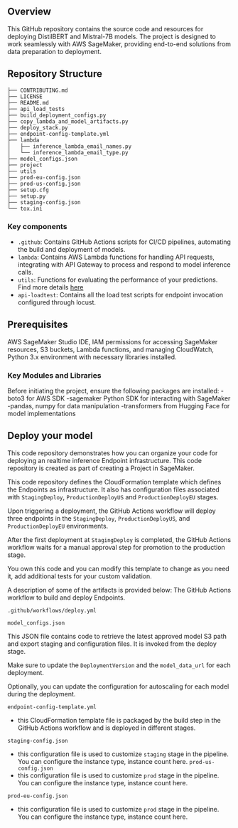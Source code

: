 ## Overview

This GitHub repository contains the source code and resources for  deploying DistilBERT and Mistral-7B models. The project is designed to work seamlessly with AWS SageMaker, providing end-to-end solutions from data preparation to deployment.

## Repository Structure
```
├── CONTRIBUTING.md
├── LICENSE
├── README.md
├── api_load_tests
├── build_deployment_configs.py
├── copy_lambda_and_model_artifacts.py
├── deploy_stack.py
├── endpoint-config-template.yml
├── lambda
│   ├── inference_lambda_email_names.py
│   └── inference_lambda_email_type.py
├── model_configs.json
├── project
├── utils
├── prod-eu-config.json
├── prod-us-config.json
├── setup.cfg
├── setup.py
├── staging-config.json
└── tox.ini
```

### Key components

- `.github`: Contains GitHub Actions scripts for CI/CD pipelines, automating the build and deployment of models.
- `lambda`: Contains AWS Lambda functions for handling API requests, integrating with API Gateway to process and respond to model inference calls.
- `utils`: Functions for evaluating the performance of your predictions. Find more details [here](utils/README.md)
- `api-loadtest`: Contains all the load test scripts for endpoint invocation configured through locust.

## Prerequisites

AWS SageMaker Studio IDE, IAM permissions for accessing SageMaker resources, S3 buckets, Lambda functions, and managing CloudWatch, Python 3.x environment with necessary libraries installed.

### Key Modules and Libraries

Before initiating the project, ensure the following packages are installed:
    -boto3 for AWS SDK
    -sagemaker Python SDK for interacting with SageMaker
    -pandas, numpy for data manipulation
    -transformers from Hugging Face for model implementations

## Deploy your model

This code repository demonstrates how you can organize your code for deploying an realtime inference Endpoint infrastructure. This code repository is created as part of creating a Project in SageMaker. 

This code repository defines the CloudFormation template which defines the Endpoints as infrastructure. It also has configuration files associated with `StagingDeploy`,  `ProductionDeployUS` and `ProductionDeployEU` stages.

Upon triggering a deployment, the GitHub Actions workflow will deploy three endpoints in the `StagingDeploy`, `ProductionDeployUS`, and `ProductionDeployEU` environments. 

After the first deployment at `StagingDeploy` is completed, the GitHub Actions workflow waits for a manual approval step for promotion to the production stage.

You own this code and you can modify this template to change as you need it, add additional tests for your custom validation. 

A description of some of the artifacts is provided below:
The GitHub Actions workflow to build and deploy Endpoints.

```
.github/workflows/deploy.yml
```

```
model_configs.json
```
This JSON file contains code to retrieve the latest approved model S3 path and export staging and configuration files. It is invoked from the deploy stage. 

Make sure to update the `DeploymentVersion` and the `model_data_url` for each deployment.

Optionally, you can update the configuration for autoscaling for each model during the deployment.

`endpoint-config-template.yml`
 - this CloudFormation template file is packaged by the build step in the GitHub Actions workflow and is deployed in different stages.

`staging-config.json`
 - this configuration file is used to customize `staging` stage in the pipeline. You can configure the instance type, instance count here.
`prod-us-config.json`
 - this configuration file is used to customize `prod` stage in the pipeline. You can configure the instance type, instance count here.

`prod-eu-config.json`
 - this configuration file is used to customize `prod` stage in the pipeline. You can configure the instance type, instance count here.

